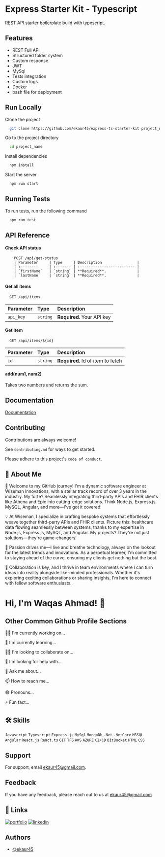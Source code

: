 
# Express Starter Kit - Typescript

REST API starter boilerplate build with typescript.


## Features

- REST Full API
- Structured folder system
- Custom response
- JWT
- MySql
- Tests integration
- Custom logs
- Docker
- bash file for deployment


## Run Locally

Clone the project

```bash
  git clone https://github.com/ekaur45/express-ts-starter-kit project_name
```

Go to the project directory

```bash
  cd project_name
```

Install dependencies

```bash
  npm install
```

Start the server

```bash
  npm run start
```


## Running Tests

To run tests, run the following command

```bash
  npm run test
```


## API Reference

#### Check API status
```http
    POST /api/get-status
    | Parameter     | Type     | Description                |
    | :--------     | :------- | :------------------------- |
    | `firstName`   | `string` | **Required**.              |
    | `lastName`    | `string` | **Required**.              |
```

#### Get all items

```http
  GET /api/items
```

| Parameter | Type     | Description                |
| :-------- | :------- | :------------------------- |
| `api_key` | `string` | **Required**. Your API key |

#### Get item

```http
  GET /api/items/${id}
```

| Parameter | Type     | Description                       |
| :-------- | :------- | :-------------------------------- |
| `id`      | `string` | **Required**. Id of item to fetch |

#### add(num1, num2)

Takes two numbers and returns the sum.


## Documentation

[Documentation](https://linktodocumentation)


## Contributing

Contributions are always welcome!

See `contributing.md` for ways to get started.

Please adhere to this project's `code of conduct`.


## 🚀 About Me
🚀 Welcome to my GitHub journey! I'm a dynamic software engineer at Wiseman Innovations, with a stellar track record of over 3 years in the industry. My forte? Seamlessly integrating third-party APIs and FHIR clients like Athena and Epic into cutting-edge solutions. Think Node.js, Express.js, MySQL, Angular, and more—I've got it covered!

💡 At Wiseman, I specialize in crafting bespoke systems that effortlessly weave together third-party APIs and FHIR clients. Picture this: healthcare data flowing seamlessly between systems, thanks to my expertise in Node.js, Express.js, MySQL, and Angular. My projects? They're not just solutions—they're game-changers!

🌟 Passion drives me—I live and breathe technology, always on the lookout for the latest trends and innovations. As a perpetual learner, I'm committed to staying ahead of the curve, ensuring my clients get nothing but the best.

🤝 Collaboration is key, and I thrive in team environments where I can turn ideas into reality alongside like-minded professionals. Whether it's exploring exciting collaborations or sharing insights, I'm here to connect with fellow software enthusiasts.


# Hi, I'm Waqas Ahmad! 👋


## Other Common Github Profile Sections
👩‍💻 I'm currently working on...

🧠 I'm currently learning...

👯‍♀️ I'm looking to collaborate on...

🤔 I'm looking for help with...

💬 Ask me about...

📫 How to reach me...

😄 Pronouns...

⚡️ Fun fact...


## 🛠 Skills
```Javascript``` ```Typescript``` ```Express.js``` ```MySql``` ```MongoDb``` ```.Net``` ```.NetCore``` ```MSSQL``` ```Angular``` ```React.js``` ```React.ts``` ```GIT``` ```TFS``` ```AWS``` ```AZURE``` ```CI/CD``` ```BitBucket``` ```HTML``` ```CSS```


## Support

For support, email ekaur45@gmail.com.


## Feedback

If you have any feedback, please reach out to us at ekaur45@gmail.com


## 🔗 Links
[![portfolio](https://img.shields.io/badge/my_portfolio-000?style=for-the-badge&logo=ko-fi&logoColor=white)](https://ekaur45.github.io/ekaur45/)
[![linkedin](https://img.shields.io/badge/linkedin-0A66C2?style=for-the-badge&logo=linkedin&logoColor=white)](https://www.linkedin.com/in/ekaur45)


## Authors

- [@ekaur45](https://github.com/ekaur45)

